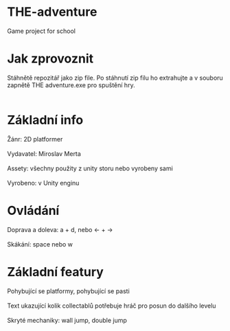 # THE-adventure
Game project for school
# Jak zprovoznit
Stáhnětě repozitář jako zip file. Po stáhnutí zip filu ho extrahujte a v souboru zapnětě THE adventure.exe pro spuštění hry.
<br></br>
# Základní info
Žánr: 2D platformer
<br></br>
Vydavatel: Miroslav Merta
<br></br>
Assety: všechny použity z unity storu nebo vyrobeny sami
<br></br>
Vyrobeno: v Unity enginu
# Ovládání
Doprava a doleva: a + d, nebo <- + ->
<br></br>
Skákání: space nebo w
# Základní featury
Pohybující se platformy, pohybující se pasti
<br></br>
Text ukazující kolik collectablů potřebuje hráč pro posun do dalšího levelu
<br></br>
Skryté mechaniky: wall jump, double jump


